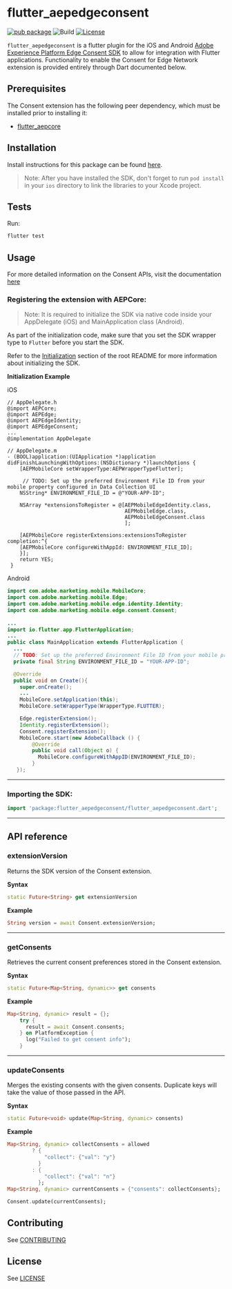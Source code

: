 # flutter_aepedgeconsent

[![pub package](https://img.shields.io/pub/v/flutter_aepedgeconsent.svg)](https://pub.dartlang.org/packages/flutter_aepedgeconsent) ![Build](https://github.com/adobe/aepsdk_flutter/workflows/Dart%20Unit%20Tests%20+%20Android%20Build%20+%20iOS%20Build/badge.svg) [![License](https://img.shields.io/badge/License-Apache%202.0-blue.svg)](https://opensource.org/licenses/Apache-2.0)

`flutter_aepedgeconsent` is a flutter plugin for the iOS and Android [Adobe Experience Platform Edge Consent SDK](https://developer.adobe.com/client-sdks/documentation/consent-for-edge-network/) to allow for integration with Flutter applications. Functionality to enable the Consent for Edge Network extension is provided entirely through Dart documented below.

## Prerequisites

The Consent extension has the following peer dependency, which must be installed prior to installing it:

- [flutter_aepcore](https://github.com/adobe/aepsdk_flutter/blob/main/plugins/flutter_aepcore/README.md)

## Installation

Install instructions for this package can be found [here](https://pub.dev/packages/flutter_aepedgeconsent/install).

> Note: After you have installed the SDK, don't forget to run `pod install` in your `ios` directory to link the libraries to your Xcode project.

## Tests

Run:

```bash
flutter test
```

## Usage

For more detailed information on the Consent APIs, visit the documentation [here](https://developer.adobe.com/client-sdks/documentation/consent-for-edge-network/)

### Registering the extension with AEPCore:

 > Note: It is required to initialize the SDK via native code inside your AppDelegate (iOS) and MainApplication class (Android).

As part of the initialization code, make sure that you set the SDK wrapper type to `Flutter` before you start the SDK.

Refer to the [Initialization](https://github.com/adobe/aepsdk_flutter#initializing) section of the root README for more information about initializing the SDK.

**Initialization Example**

iOS
```objc
// AppDelegate.h
@import AEPCore;
@import AEPEdge;
@import AEPEdgeIdentity;
@import AEPEdgeConsent;
...
@implementation AppDelegate

// AppDelegate.m
- (BOOL)application:(UIApplication *)application didFinishLaunchingWithOptions:(NSDictionary *)launchOptions {
    [AEPMobileCore setWrapperType:AEPWrapperTypeFlutter];

     // TODO: Set up the preferred Environment File ID from your mobile property configured in Data Collection UI
    NSString* ENVIRONMENT_FILE_ID = @"YOUR-APP-ID";
    
    NSArray *extensionsToRegister = @[AEPMobileEdgeIdentity.class, 
                                      AEPMobileEdge.class,                                              
                                      AEPMobileEdgeConsent.class
                                      ];

    [AEPMobileCore registerExtensions:extensionsToRegister completion:^{
    [AEPMobileCore configureWithAppId: ENVIRONMENT_FILE_ID];
    }];
    return YES;   
 } 
```

Android
```java
import com.adobe.marketing.mobile.MobileCore;
import com.adobe.marketing.mobile.Edge;
import com.adobe.marketing.mobile.edge.identity.Identity;
import com.adobe.marketing.mobile.edge.consent.Consent;
  
...
import io.flutter.app.FlutterApplication;
...
public class MainApplication extends FlutterApplication {
  ...
  // TODO: Set up the preferred Environment File ID from your mobile property configured in Data Collection UI
  private final String ENVIRONMENT_FILE_ID = "YOUR-APP-ID";

  @Override
  public void on Create(){
    super.onCreate();
    ...
    MobileCore.setApplication(this);
    MobileCore.setWrapperType(WrapperType.FLUTTER);

    Edge.registerExtension();
    Identity.registerExtension();
    Consent.registerExtension();
    MobileCore.start(new AdobeCallback () {
        @Override
        public void call(Object o) {
          MobileCore.configureWithAppID(ENVIRONMENT_FILE_ID);
        }
   });
```
------
### Importing the SDK:

```dart
import 'package:flutter_aepedgeconsent/flutter_aepedgeconsent.dart';
```
------
## API reference
### extensionVersion
Returns the SDK version of the Consent extension.

**Syntax**
```dart
static Future<String> get extensionVersion
```

**Example**
```dart
String version = await Consent.extensionVersion;
```
------
### getConsents
Retrieves the current consent preferences stored in the Consent extension.

**Syntax**
```dart
static Future<Map<String, dynamic>> get consents
```

**Example**
```dart
Map<String, dynamic> result = {};
    try {
      result = await Consent.consents;
    } on PlatformException {
      log("Failed to get consent info");
    }
```
------
### updateConsents
Merges the existing consents with the given consents. Duplicate keys will take the value of those passed in the API.

**Syntax**
```dart
static Future<void> update(Map<String, dynamic> consents)
```

**Example**
```dart
Map<String, dynamic> collectConsents = allowed
        ? {
            "collect": {"val": "y"}
          }
        : {
            "collect": {"val": "n"}
          };
Map<String, dynamic> currentConsents = {"consents": collectConsents};

Consent.update(currentConsents);
```

## Contributing
See [CONTRIBUTING](https://github.com/adobe/aepsdk_flutter/blob/main/CONTRIBUTING.md)

## License
See [LICENSE](https://github.com/adobe/aepsdk_flutter/blob/main/LICENSE)
